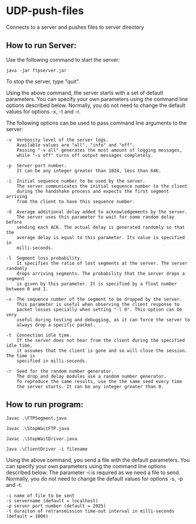 # UDP-push-files
Connects to a server and pushes files to server directory

## How to run Server:

Use the following command to start the server:

    java -jar ftpserver.jar

To stop the server, type "quit".

Using the above command, the server starts with a set of default parameters. 
You can specify your own parameters using the command line options described below.
Normally, you do not need to change the default values for options -x, -t and -r.

The following options can be used to pass command line arguments to the server:

	-v 	Verbosity level of the server logs. 
		Available values are "all", "info" and "off".
		Passing "-v all" generates the most amount of logging messages, 
		while "-v off" turns off output messages completely.
			
	-p 	Server port number.
		It can be any integer greater than 1024, less than 64K.
			
	-i 	Initial sequence number to be used by the server. 
		The server communicates the initial sequence number to the client
		during the handshake process and expects the first segment arriving
		from the client to have this sequence number. 			
	
	-d 	Average additional delay added to acknowledgements by the server.
		The server uses this parameter to wait for some random delay before 
		sending each ACK. The actual delay is generated randomly so that the 
		average delay is equal to this parameter. Its value is specified in 
		milli-seconds.
	
	-l 	Segment loss probability.
		It specifies the ratio of lost segments at the server. The server randomly 
		drops arriving segments. The probability that the server drops a segment 
		is given by this parameter. It is specified by a float number between 0 and 1.

	-x 	The sequence number of the segment to be dropped by the server.
		This parameter is useful when observing the client response to 
		packet losses specially when setting "-l 0". This option can be very
		useful during testing and debugging, as it can force the server to
		always drop a specific packet.
	
	-t 	Connection idle time.
		If the server does not hear from the client during the specified idle time,
		it assumes that the client is gone and so will close the session. The time is
		specified in milli-seconds.

	-r 	Seed for the random number generator.
		The drop and delay modules use a random number generator.
		To reproduce the same results, use the the same seed every time
		the server starts. It can be any integer greater than 0.


## How to run program:
```
Javac .\FTPSegment.java
```
```
Javac .\StopWaitFTP.java
```
```
Javac .\StopWaitDriver.java
```

```
Java .\ClientDriver -i filename
```
Using the above command, you send a file with the default parameters. 
You can specify your own parameters using the command line options described below.  The parameter -i is required as we need a file to send.
Normally, you do not need to change the default values for options -s, -p and -t.
```
-i name of file to be sent
-s servername (default = localhost)
-p server port number (default = 2025)
-t duraiton of retransmission time-out interval in milli-seconds (default = 1000)
```
